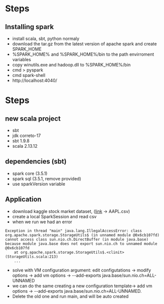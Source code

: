 # Steps

## Installing spark
- install scala, sbt, python normaly
- download the tar.gz from the latest version of apache spark and create SPARK_HOME
- %SPARK_HOME% and %SPARK_HOME%/bin to the path envirroment variables
- copy winutils.exe and hadoop.dll to %SPARK_HOME%/bin
- cmd > pyspark
- cmd spark-shell
- http://localhost:4040/

# Steps

## new scala project
- sbt
- jdk correto-17
- sbt 1.9.8
- scala 2.13.12

## dependencies (sbt)
- spark core (3.5.1)
- spark sql (3.5.1, remove provided)
- use sparkVersion variable

## Application
- download kaggle stock market dataset, ([link](https://www.kaggle.com/datasets/jacksoncrow/stock-market-dataset) -> AAPL.csv)
- create a local SparkSession and read csv
- when we run we had an error

```  log
Exception in thread "main" java.lang.IllegalAccessError: class org.apache.spark.storage.StorageUtils$ (in unnamed module @0x6cb107fd) cannot access class sun.nio.ch.DirectBuffer (in module java.base) because module java.base does not export sun.nio.ch to unnamed module @0x6cb107fd
	at org.apache.spark.storage.StorageUtils$.<clinit>(StorageUtils.scala:213)
	...

```
-  solve with VM configuration argument:
edit configutations -> modify options -> add vm options -> --add-exports java.base/sun.nio.ch=ALL-UNNAMED
- we can do the same creating a new configuration template-> add vm options -> --add-exports java.base/sun.nio.ch=ALL-UNNAMED. 
- Delete the old one and run main, and will be auto created

